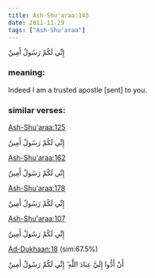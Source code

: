 ```yaml
---
title: Ash-Shu'araa:143
date: 2011-11-29
tags: ["Ash-Shu'araa"]
---
```

إِنِّي لَكُمْ رَسُولٌ أَمِينٌ
### meaning: 
Indeed I am a trusted apostle [sent] to you.
### similar verses: 

[Ash-Shu'araa:125](/26/125)

إِنِّي لَكُمْ رَسُولٌ أَمِينٌ

[Ash-Shu'araa:162](/26/162)

إِنِّي لَكُمْ رَسُولٌ أَمِينٌ

[Ash-Shu'araa:178](/26/178)

إِنِّي لَكُمْ رَسُولٌ أَمِينٌ

[Ash-Shu'araa:107](/26/107)

إِنِّي لَكُمْ رَسُولٌ أَمِينٌ

[Ad-Dukhaan:18](/44/18) (sim:67.5%)

أَنْ أَدُّوا إِلَيَّ عِبَادَ اللَّهِ ۖ إِنِّي لَكُمْ رَسُولٌ أَمِينٌ
